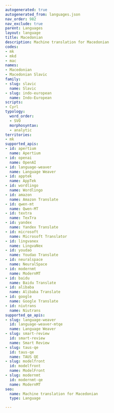 ```yaml
---
autogenerated: true
autogenerated_from: languages.json
nav_order: 982
nav_exclude: true
parent: Languages
layout: language
title: Macedonian
description: Machine translation for Macedonian
codes:
- mk
- mkd
- mac
names:
- Macedonian
- Macedonian Slavic
family:
- slug: slavic
  name: Slavic
- slug: indo-european
  name: Indo-European
scripts:
- Cyrl
typology:
  word_order:
  - SVO
  morphosyntax:
  - analytic
territories:
- mk
supported_apis:
- id: apertium
  name: Apertium
- id: openai
  name: OpenAI
- id: language-weaver
  name: Language Weaver
- id: apptek
  name: AppTek
- id: wordlingo
  name: Wordlingo
- id: amazon
  name: Amazon Translate
- id: qwen-mt
  name: Qwen-MT
- id: textra
  name: TexTra
- id: yandex
  name: Yandex Translate
- id: microsoft
  name: Microsoft Translator
- id: lingvanex
  name: LingvaNex
- id: youdao
  name: Youdao Translate
- id: neuralspace
  name: NeuralSpace
- id: modernmt
  name: ModernMT
- id: baidu
  name: Baidu Translate
- id: alibaba
  name: Alibaba Translate
- id: google
  name: Google Translate
- id: niutrans
  name: Niutrans
supported_qe_apis:
- slug: language-weaver
  id: language-weaver-mtqe
  name: Language Weaver
- slug: smart-review
  id: smart-review
  name: Smart Review
- slug: taus-qe
  id: taus-qe
  name: TAUS QE
- slug: modelfront
  id: modelfront
  name: ModelFront
- slug: modernmt
  id: modernmt-qe
  name: ModernMT
seo:
  name: Machine translation for Macedonian
  type: Language

---
```


